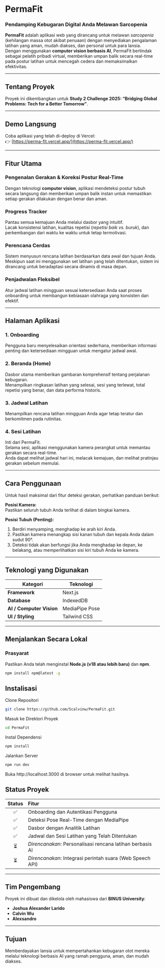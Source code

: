 # PermaFit  
### Pendamping Kebugaran Digital Anda Melawan Sarcopenia  

**PermaFit** adalah aplikasi web yang dirancang untuk melawan *sarcopenia* (kehilangan massa otot akibat penuaan) dengan menyediakan pengalaman latihan yang aman, mudah diakses, dan personal untuk para lansia.  
Dengan menggunakan **computer vision berbasis AI**, PermaFit bertindak sebagai pelatih pribadi virtual, memberikan umpan balik secara real-time pada postur latihan untuk mencegah cedera dan memaksimalkan efektivitas.

---

## Tentang Proyek  
Proyek ini dikembangkan untuk **Study 2 Challenge 2025: “Bridging Global Problems: Tech for a Better Tomorrow”**.

---

## Demo Langsung  
Coba aplikasi yang telah di-deploy di Vercel:  
👉 [https://perma-fit.vercel.app/](https://perma-fit.vercel.app/)

---

## Fitur Utama  

### Pengenalan Gerakan & Koreksi Postur Real-Time  
Dengan teknologi **computer vision**, aplikasi mendeteksi postur tubuh secara langsung dan memberikan umpan balik instan untuk memastikan setiap gerakan dilakukan dengan benar dan aman.

### Progress Tracker  
Pantau semua kemajuan Anda melalui dasbor yang intuitif.  
Lacak konsistensi latihan, kualitas repetisi (*repetisi baik vs. buruk*), dan perkembangan dari waktu ke waktu untuk tetap termotivasi.

### Perencana Cerdas  
Sistem menyusun rencana latihan berdasarkan data awal dan tujuan Anda.  
Meskipun saat ini menggunakan set latihan yang telah ditentukan, sistem ini dirancang untuk beradaptasi secara dinamis di masa depan.

### Penjadwalan Fleksibel  
Atur jadwal latihan mingguan sesuai ketersediaan Anda saat proses onboarding untuk membangun kebiasaan olahraga yang konsisten dan efektif.

---

## Halaman Aplikasi  

### 1. Onboarding  
Pengguna baru menyelesaikan orientasi sederhana, memberikan informasi penting dan ketersediaan mingguan untuk mengatur jadwal awal.

### 2. Beranda (Home)  
Dasbor utama memberikan gambaran komprehensif tentang perjalanan kebugaran.  
Menampilkan ringkasan latihan yang selesai, sesi yang terlewat, total repetisi yang benar, dan data performa historis.

### 3. Jadwal Latihan  
Menampilkan rencana latihan mingguan Anda agar tetap teratur dan berkomitmen pada rutinitas.

### 4. Sesi Latihan  
Inti dari PermaFit.  
Selama sesi, aplikasi menggunakan kamera perangkat untuk memantau gerakan secara real-time.  
Anda dapat melihat jadwal hari ini, melacak kemajuan, dan melihat pratinjau gerakan sebelum memulai.

---

## Cara Penggunaan  

Untuk hasil maksimal dari fitur deteksi gerakan, perhatikan panduan berikut:  

**Posisi Kamera:**  
Pastikan seluruh tubuh Anda terlihat di dalam bingkai kamera.  

**Posisi Tubuh (Penting):**  
1. Berdiri menyamping, menghadap ke arah kiri Anda.  
2. Pastikan kamera menangkap sisi kanan tubuh dan kepala Anda dalam sudut 90°.  
3. Deteksi tidak akan berfungsi jika Anda menghadap ke depan, ke belakang, atau memperlihatkan sisi kiri tubuh Anda ke kamera.  

---

## Teknologi yang Digunakan  

| Kategori | Teknologi |
|-----------|------------|
| **Framework** | Next.js |
| **Database** | IndexedDB |
| **AI / Computer Vision** | MediaPipe Pose |
| **UI / Styling** | Tailwind CSS |

---

## Menjalankan Secara Lokal  

### Prasyarat  
Pastikan Anda telah menginstal **Node.js (v18 atau lebih baru)** dan **npm**.
```bash
npm install npm@latest -g
```

## Instalisasi
Clone Repositori
```bash
git clone https://github.com/5calvinw/PermaFit.git
```
Masuk ke Direktori Proyek
```bash
cd PermaFit
```
Instal Dependensi
```bash
npm install
```
Jalankan Server
```bash
npm run dev
```
Buka http://localhost:3000 di browser untuk melihat hasilnya.

## Status Proyek  

| Status | Fitur |
|:------:|:------|
| ✅ | Onboarding dan Autentikasi Pengguna |
| ✅ | Deteksi Pose Real-Time dengan MediaPipe |
| ✅ | Dasbor dengan Analitik Latihan |
| ✅ | Jadwal dan Sesi Latihan yang Telah Ditentukan |
| ⏳ | *Direncanakan:* Personalisasi rencana latihan berbasis AI |
| ⏳ | *Direncanakan:* Integrasi perintah suara (Web Speech API) |

---

## Tim Pengembang  

Proyek ini dibuat dan dikelola oleh mahasiswa dari **BINUS University**:

- **Joshua Alexander Larido**  
- **Calvin Wu**  
- **Alexsandro**

---

## Tujuan  

Memberdayakan lansia untuk mempertahankan kebugaran otot mereka melalui teknologi berbasis AI yang ramah pengguna, aman, dan mudah diakses.

